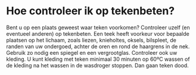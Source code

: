 # Hoe controleer ik op tekenbeten?

Bent u op een plaats geweest waar teken voorkomen? Controleer uzelf (en eventueel anderen) op tekenbeten. Een teek heeft voorkeur voor bepaalde plaatsen op het lichaam, zoals liezen, knieholtes, oksels, bilspleet, de randen van uw ondergoed, achter de oren en rond de haargrens in de nek. Gebruik zo nodig een spiegel en een vergrootglas. Controleer ook uw kleding. U kunt kleding met teken minimaal 30 minuten op 60ºC wassen of de kleding na het wassen in de wasdroger stoppen. Dan gaan teken dood.
